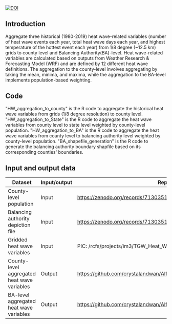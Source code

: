 [![DOI](https://zenodo.org/badge/265254045.svg)](https://zenodo.org/doi/10.5281/zenodo.10442485)

## Introduction
Aggregate three historical (1980-2019) heat wave-related variables (number of heat wave events each year, total heat wave days each year, and highest temperature of the hottest event each year) from 1/8 degree (~12.5 km) grids to county level and Balancing Authority(BA)-level. Heat wave-related variables are calculated based on outputs from Weather Research & Forecasting Model (WRF) and are defined by 12 different heat wave definitions. The aggregation to the county-level involves aggregating by taking the mean, minima, and maxima, while the aggregation to the BA-level implements population-based weighting.

## Code 
"HW_aggregation_to_county" is the R code to aggregate the historical heat wave variables from grids (1/8 degree resolution) to county level. "HW_aggregation_to_State" is the R code to aggregate the heat wave variables from county level to state level weighted by county-level population. "HW_aggregation_to_BA" is the R code to aggregate the heat wave variables from county level to balancing authority level weighted by county-level population. "BA_shapefile_generation" is the R code to generate the balancing authority boundary shapfile based on its corresponding counties' boundaries.

## Input and output data
|Dataset |Input/output |Repository link|
|------  |-----------  |-------------- |
|County-level population|Input |https://zenodo.org/records/7130351|
|Balancing authority depiction file|Input |https://zenodo.org/records/7130351|
|Gridded heat wave variables |Input|PIC: /rcfs/projects/im3/TGW_Heat_Waves|
|County-level aggregated heat wave variables|Output|https://github.com/crystalandwan/Alfred_2024_T.B.D/tree/main/data/County_level |
|BA-level aggregated heat wave variables|Output|https://github.com/crystalandwan/Alfred_2024_T.B.D/tree/main/data/BA_level|
